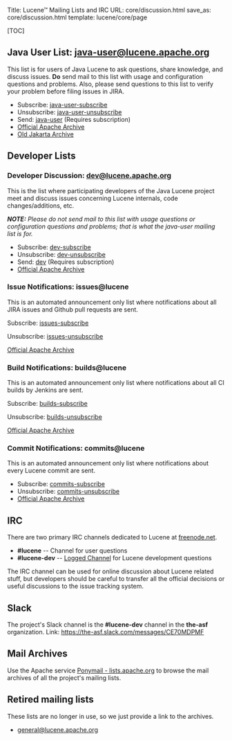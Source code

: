Title: Lucene™ Mailing Lists and IRC
URL: core/discussion.html
save_as: core/discussion.html
template: lucene/core/page

[TOC]

## Java User List: java-user@lucene.apache.org

This list is for users of Java Lucene to ask questions, share knowledge,
and discuss issues. **Do** send mail to this list with usage and configuration questions and problems.  Also, please
send questions to this list to verify your problem before filing issues in JIRA.

- Subscribe: [java-user-subscribe](mailto:java-user-subscribe@lucene.apache.org)
- Unsubscribe: [java-user-unsubscribe](mailto:java-user-unsubscribe@lucene.apache.org)
- Send: [java-user](mailto:java-user@lucene.apache.org) \(Requires subscription\)
- [Official Apache Archive](http://mail-archives.apache.org/mod_mbox/lucene-java-user/)
- [Old Jakarta Archive](http://mail-archives.apache.org/mod_mbox/jakarta-lucene-user/)

## Developer Lists

### Developer Discussion: dev@lucene.apache.org

This is the list where participating developers of the Java Lucene project meet
and discuss issues concerning Lucene internals, code changes/additions, etc.

***NOTE:*** _Please do not send mail to this list with usage questions or configuration
questions and problems; that is what the java-user mailing list is for._

- Subscribe: [dev-subscribe](mailto:dev-subscribe@lucene.apache.org)
- Unsubscribe: [dev-unsubscribe](mailto:dev-unsubscribe@lucene.apache.org)
- Send: [dev](mailto:dev@lucene.apache.org) \(Requires subscription\)
- [Official Apache Archive](http://mail-archives.apache.org/mod_mbox/lucene-dev/)

### Issue Notifications: issues@lucene ###

This is an automated announcement only list where notifications about all JIRA issues and Github pull requests are sent.

Subscribe: [issues-subscribe](mailto:issues-subscribe@lucene.apache.org)

Unsubscribe: [issues-unsubscribe](mailto:issues-unsubscribe@lucene.apache.org)

[Official Apache Archive](http://mail-archives.apache.org/mod_mbox/lucene-issues/)

### Build Notifications: builds@lucene ###

This is an automated announcement only list where notifications about all CI builds by Jenkins are sent.

Subscribe: [builds-subscribe](mailto:builds-subscribe@lucene.apache.org)

Unsubscribe: [builds-unsubscribe](mailto:builds-unsubscribe@lucene.apache.org)

[Official Apache Archive](http://mail-archives.apache.org/mod_mbox/lucene-builds/)

### Commit Notifications: commits@lucene

This is an automated announcement only list where notifications about every Lucene commit are sent.

- Subscribe: [commits-subscribe](mailto:commits-subscribe@lucene.apache.org)
- Unsubscribe: [commits-unsubscribe](mailto:commits-unsubscribe@lucene.apache.org)
- [Official Apache Archive](http://mail-archives.apache.org/mod_mbox/lucene-commits/)


## IRC

There are two primary IRC channels dedicated to Lucene at [freenode.net](http://freenode.net/).

- **#lucene** -- Channel for user questions
- **#lucene-dev** -- [Logged Channel](http://colabti.org/irclogger/irclogger_logs/lucene-dev) for Lucene development questions

The IRC channel can be used for online discussion about Lucene related stuff,
but developers should be careful to transfer all the official decisions or useful discussions to the issue tracking system.

## Slack

The project's Slack channel is the **#lucene-dev** channel in the **the-asf** organization. Link: <https://the-asf.slack.com/messages/CE70MDPMF>

## Mail Archives

Use the Apache service [Ponymail - lists.apache.org](https://lists.apache.org/list.html?dev@lucene.apache.org) to 
browse the mail archives of all the project's mailing lists.

## Retired mailing lists
These lists are no longer in use, so we just provide a link to the archives.

* [general@lucene.apache.org](http://mail-archives.apache.org/mod_mbox/lucene-general/)
